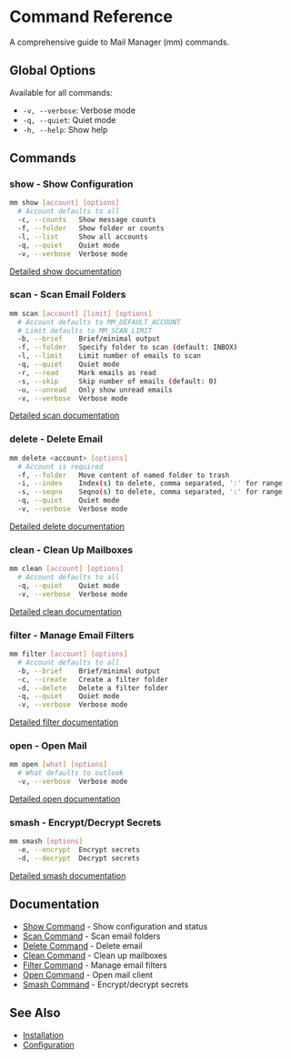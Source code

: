 # Command Reference

A comprehensive guide to Mail Manager (mm) commands.

## Global Options

Available for all commands:
- `-v, --verbose`: Verbose mode
- `-q, --quiet`: Quiet mode
- `-h, --help`: Show help

## Commands

### show - Show Configuration
```bash
mm show [account] [options]
  # Account defaults to all
  -c, --counts   Show message counts
  -f, --folder   Show folder or counts
  -l, --list     Show all accounts
  -q, --quiet    Quiet mode
  -v, --verbose  Verbose mode
```
[Detailed show documentation](./show.md)

### scan - Scan Email Folders
```bash
mm scan [account] [limit] [options]
  # Account defaults to MM_DEFAULT_ACCOUNT
  # Limit defaults to MM_SCAN_LIMIT
  -b, --brief    Brief/minimal output
  -f, --folder   Specify folder to scan (default: INBOX)
  -l, --limit    Limit number of emails to scan
  -q, --quiet    Quiet mode
  -r, --read     Mark emails as read
  -s, --skip     Skip number of emails (default: 0)
  -u, --unread   Only show unread emails
  -v, --verbose  Verbose mode
```
[Detailed scan documentation](./scan.md)

### delete - Delete Email
```bash
mm delete <account> [options]
  # Account is required
  -f, --folder   Move content of named folder to trash
  -i, --index    Index(s) to delete, comma separated, ':' for range
  -s, --seqno    Seqno(s) to delete, comma separated, ':' for range
  -q, --quiet    Quiet mode
  -v, --verbose  Verbose mode
```
[Detailed delete documentation](./delete.md)

### clean - Clean Up Mailboxes
```bash
mm clean [account] [options]
  # Account defaults to all
  -q, --quiet    Quiet mode
  -v, --verbose  Verbose mode
```
[Detailed clean documentation](./clean.md)

### filter - Manage Email Filters
```bash
mm filter [account] [options]
  # Account defaults to all
  -b, --brief    Brief/minimal output
  -c, --create   Create a filter folder
  -d, --delete   Delete a filter folder
  -q, --quiet    Quiet mode
  -v, --verbose  Verbose mode
```
[Detailed filter documentation](./filter.md)

### open - Open Mail
```bash
mm open [what] [options]
  # What defaults to outlook
  -v, --verbose  Verbose mode
```
[Detailed open documentation](./open.md)

### smash - Encrypt/Decrypt Secrets
```bash
mm smash [options]
  -e, --encrypt  Encrypt secrets
  -d, --decrypt  Decrypt secrets
```
[Detailed smash documentation](./smash.md)

## Documentation

- [Show Command](./show.md) - Show configuration and status
- [Scan Command](./scan.md) - Scan email folders
- [Delete Command](./delete.md) - Delete email
- [Clean Command](./clean.md) - Clean up mailboxes
- [Filter Command](./filter.md) - Manage email filters
- [Open Command](./open.md) - Open mail client
- [Smash Command](./smash.md) - Encrypt/decrypt secrets

## See Also

- [Installation](../README.md#installation)
- [Configuration](../README.md#configuration)

